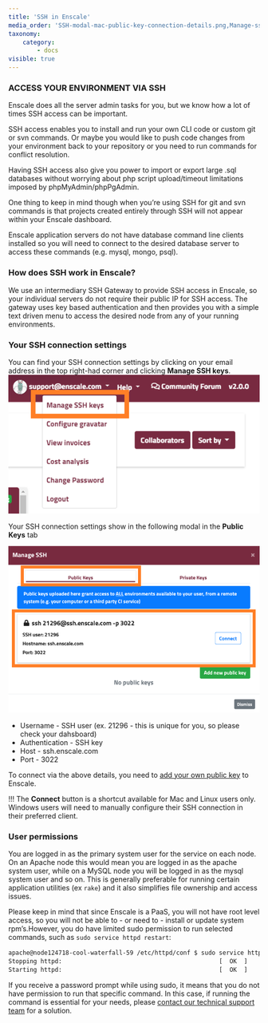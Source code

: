 ```yaml
---
title: 'SSH in Enscale'
media_order: 'SSH-modal-mac-public-key-connection-details.png,Manage-ssh-select.png'
taxonomy:
    category:
        - docs
visible: true
---
```


### ACCESS YOUR ENVIRONMENT VIA SSH

Enscale does all the server admin tasks for you, but we know how a lot of times SSH access can be important.

SSH access enables you to install and run your own CLI code or custom git or svn commands. Or maybe you would like to push code changes from your environment back to your repository or you need to run commands for conflict resolution. 

Having SSH access also give you power to import or export large .sql databases without worrying about php script upload/timeout limitations imposed by phpMyAdmin/phpPgAdmin.

One thing to keep in mind though when you’re using SSH for git and svn commands is that projects created entirely through SSH will not appear within your Enscale dashboard.

Enscale application servers do not have database command line clients installed so you will need to connect to the desired database server to access these commands (e.g. mysql, mongo, psql).

### How does SSH work in Enscale?

We use an intermediary SSH Gateway to provide SSH access in Enscale, so your individual servers do not require their public IP for SSH access. The gateway uses key based authentication and then provides you with a simple text driven menu to access the desired node from any of your running environments.

### Your SSH connection settings

You can find your SSH connection settings by clicking on your email address in the top right-had corner and clicking **Manage SSH keys**.
![](Manage-ssh-select.png)

Your SSH connection settings show in the following modal in the **Public Keys** tab

![](SSH-modal-mac-public-key-connection-details.png)

* Username - SSH user (ex. 21296 - this is unique for you, so please check your dahsboard)
* Authentication - SSH key
* Host - ssh.enscale.com
* Port - 3022

To connect via the above details, you need to [add your own public key](/access/add-ssh-key) to Enscale.

!!! The **Connect** button is a shortcut available for Mac and Linux users only. Windows users will need to manually configure their SSH connection in their preferred client.

### User permissions

You are logged in as the primary system user for the service on each node. On an Apache node this would mean you are logged in as the apache system user, while on a MySQL node you will be logged in as the mysql system user and so on. This is generally preferable for running certain application utilities (ex `rake`) and it also simplifies file ownership and access issues.

Please keep in mind that since Enscale is a PaaS, you will not have root level access, so you will not be able to - or need to - install or update system rpm’s.However, you do have limited sudo permission to run selected commands, such as `sudo service httpd restart`:

```bash
apache@node124718-cool-waterfall-59 /etc/httpd/conf $ sudo service httpd restart
Stopping httpd:                                            [  OK  ]
Starting httpd:                                            [  OK  ]
```

If you receive a password prompt while using sudo, it means that you do not have permission to run that specific command. In this case, if running the command is essential for your needs, please [contact our technical support team](mailto:support@enscale.com) for a solution.



